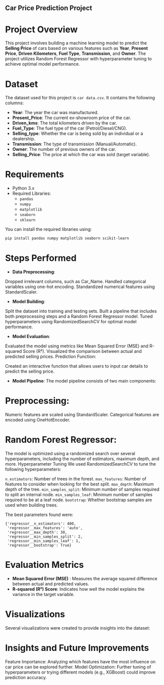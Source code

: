 ## Car Price Prediction Project

# Project Overview

This project involves building a machine learning model to predict the **Selling Price** of cars based on various features such as **Year**, **Present Price**, **Driven Kilometers**, **Fuel Type**, **Transmission**, and **Owner**. The project utilizes Random Forest Regressor with hyperparameter tuning to achieve optimal model performance.

# Dataset

The dataset used for this project is `car data.csv`. It contains the following columns:
- **Year**: The year the car was manufactured.
- **Present_Price**: The current ex-showroom price of the car.
- **Driven_kms**: The total kilometers driven by the car.
- **Fuel_Type**: The fuel type of the car (Petrol/Diesel/CNG).
- **Selling_type**: Whether the car is being sold by an individual or a dealership.
- **Transmission**: The type of transmission (Manual/Automatic).
- **Owner**: The number of previous owners of the car.
- **Selling_Price**: The price at which the car was sold (target variable).

# Requirements

- Python 3.x
- Required Libraries:
  - `pandas`
  - `numpy`
  - `matplotlib`
  - `seaborn`
  - `sklearn`

You can install the required libraries using:
```bash
pip install pandas numpy matplotlib seaborn scikit-learn
```

# Steps Performed
- **Data Preprocessing**:

Dropped irrelevant columns, such as Car_Name.
Handled categorical variables using one-hot encoding.
Standardized numerical features using StandardScaler.

- **Model Building**:

Split the dataset into training and testing sets.
Built a pipeline that includes both preprocessing steps and a Random Forest Regressor model.
Tuned hyperparameters using RandomizedSearchCV for optimal model performance.

- **Model Evaluation**:

Evaluated the model using metrics like Mean Squared Error (MSE) and R-squared Score (R²).
Visualized the comparison between actual and predicted selling prices.
Prediction Function:

Created an interactive function that allows users to input car details to predict the selling price.

- **Model Pipeline**:
The model pipeline consists of two main components:

# Preprocessing:

Numeric features are scaled using StandardScaler.
Categorical features are encoded using OneHotEncoder.

# Random Forest Regressor:

The model is optimized using a randomized search over several hyperparameters, including the number of estimators, maximum depth, and more.
Hyperparameter Tuning
We used RandomizedSearchCV to tune the following hyperparameters:

`n_estimators`: Number of trees in the forest.
`max_features`: Number of features to consider when looking for the best split.
`max_depth`: Maximum depth of the tree.
`min_samples_split`: Minimum number of samples required to split an internal node.
`min_samples_leaf`: Minimum number of samples required to be at a leaf node.
`bootstrap`: Whether bootstrap samples are used when building trees.

The best parameters found were:
```
{'regressor__n_estimators': 400,
 'regressor__max_features': 'auto',
 'regressor__max_depth': 30,
 'regressor__min_samples_split': 2,
 'regressor__min_samples_leaf': 1,
 'regressor__bootstrap': True}
```

# Evaluation Metrics

- **Mean Squared Error (MSE)** : Measures the average squared difference between actual and predicted values.
- **R-squared (R²) Score**: Indicates how well the model explains the variance in the target variable.

# Visualizations
Several visualizations were created to provide insights into the dataset:

# Insights and Future Improvements

Feature Importance: Analyzing which features have the most influence on car price can be explored further.
Model Optimization: Further tuning of hyperparameters or trying different models (e.g., XGBoost) could improve prediction accuracy.
